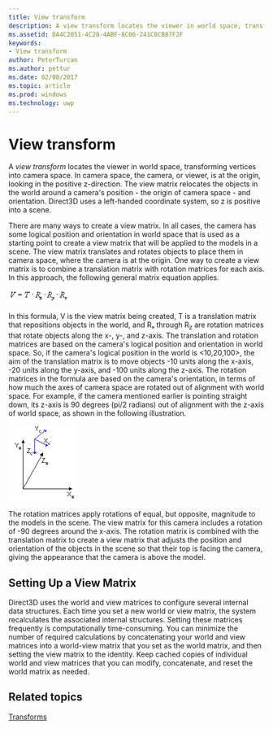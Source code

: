 ```yaml
---
title: View transform
description: A view transform locates the viewer in world space, transforming vertices into camera space.
ms.assetid: DA4C2051-4C28-4ABF-8C06-241C8CB87F2F
keywords:
- View transform
author: PeterTurcan
ms.author: pettur
ms.date: 02/08/2017
ms.topic: article
ms.prod: windows
ms.technology: uwp
---
```


# View transform


A *view transform* locates the viewer in world space, transforming vertices into camera space. In camera space, the camera, or viewer, is at the origin, looking in the positive z-direction. The view matrix relocates the objects in the world around a camera's position - the origin of camera space - and orientation. Direct3D uses a left-handed coordinate system, so z is positive into a scene.

There are many ways to create a view matrix. In all cases, the camera has some logical position and orientation in world space that is used as a starting point to create a view matrix that will be applied to the models in a scene. The view matrix translates and rotates objects to place them in camera space, where the camera is at the origin. One way to create a view matrix is to combine a translation matrix with rotation matrices for each axis. In this approach, the following general matrix equation applies.

![equation of the view transform](images/viewtran.png)

In this formula, V is the view matrix being created, T is a translation matrix that repositions objects in the world, and Rₓ through R<sub>z</sub> are rotation matrices that rotate objects along the x-, y-, and z-axis. The translation and rotation matrices are based on the camera's logical position and orientation in world space. So, if the camera's logical position in the world is &lt;10,20,100&gt;, the aim of the translation matrix is to move objects -10 units along the x-axis, -20 units along the y-axis, and -100 units along the z-axis. The rotation matrices in the formula are based on the camera's orientation, in terms of how much the axes of camera space are rotated out of alignment with world space. For example, if the camera mentioned earlier is pointing straight down, its z-axis is 90 degrees (pi/2 radians) out of alignment with the z-axis of world space, as shown in the following illustration.

![illustration of the view space of the camera in comparison to world space](images/camtop.png)

The rotation matrices apply rotations of equal, but opposite, magnitude to the models in the scene. The view matrix for this camera includes a rotation of -90 degrees around the x-axis. The rotation matrix is combined with the translation matrix to create a view matrix that adjusts the position and orientation of the objects in the scene so that their top is facing the camera, giving the appearance that the camera is above the model.

## <span id="Setting_Up_a_View_Matrix"></span><span id="setting_up_a_view_matrix"></span><span id="SETTING_UP_A_VIEW_MATRIX"></span>Setting Up a View Matrix


Direct3D uses the world and view matrices to configure several internal data structures. Each time you set a new world or view matrix, the system recalculates the associated internal structures. Setting these matrices frequently is computationally time-consuming. You can minimize the number of required calculations by concatenating your world and view matrices into a world-view matrix that you set as the world matrix, and then setting the view matrix to the identity. Keep cached copies of individual world and view matrices that you can modify, concatenate, and reset the world matrix as needed.

## <span id="related-topics"></span>Related topics


[Transforms](transforms.md)

 

 




